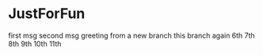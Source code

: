 # JustForFun
first msg
second msg
greeting from a new branch
this branch again
6th
7th
8th
9th
10th
11th
